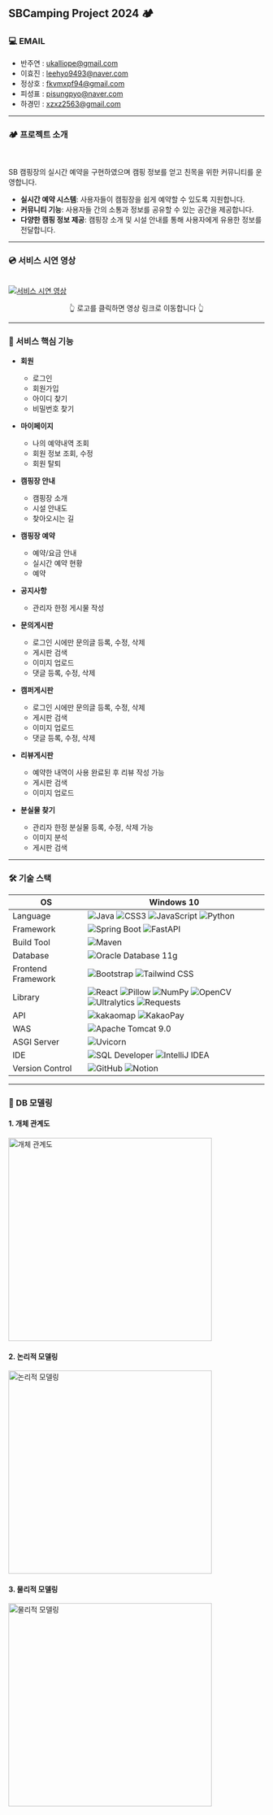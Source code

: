 ## SBCamping Project 2024 🏕

### 💻 EMAIL

- 반주연 : <ukalliope@gmail.com>
- 이효진 : <leehyo9493@naver.com>
- 정상호 : <fkvmxpf94@gmail.com>
- 피성표 : <pisungpyo@naver.com>
- 하경민 : <xzxz2563@gmail.com>

<hr/>

### 🏕 프로젝트 소개

<br>

SB 캠핑장의 실시간 예약을 구현하였으며 캠핑 정보를 얻고 친목을 위한 커뮤니티를 운영합니다.

- **실시간 예약 시스템**: 사용자들이 캠핑장을 쉽게 예약할 수 있도록 지원합니다.
- **커뮤니티 기능**: 사용자들 간의 소통과 정보를 공유할 수 있는 공간을 제공합니다.
- **다양한 캠핑 정보 제공**: 캠핑장 소개 및 시설 안내를 통해 사용자에게 유용한 정보를 전달합니다.

<hr/>


### 💿 서비스 시연 영상

<br>
<a href="https://youtu.be/xVME9QKvWd0" target="_blank">
    <img src="https://github.com/vanjooda/SBC2024/blob/main/sbc_front/src/images/logo/logo2-7.png" alt="서비스 시연 영상">
</a>

<p align="center">👆 로고를 클릭하면 영상 링크로 이동합니다 👆</p>


<hr/>

### 🎯 서비스 핵심 기능


- **회원**
  - 로그인
  - 회원가입
  - 아이디 찾기
  - 비밀번호 찾기

- **마이페이지**
  - 나의 예약내역 조회
  - 회원 정보 조회, 수정
  - 회원 탈퇴

- **캠핑장 안내**
  - 캠핑장 소개
  - 시설 안내도
  - 찾아오시는 길

- **캠핑장 예약**
  - 예약/요금 안내
  - 실시간 예약 현황
  - 예약

- **공지사항**
  - 관리자 한정 게시물 작성

- **문의게시판**
  - 로그인 시에만 문의글 등록, 수정, 삭제
  - 게시판 검색
  - 이미지 업로드
  - 댓글 등록, 수정, 삭제

- **캠퍼게시판**
  - 로그인 시에만 문의글 등록, 수정, 삭제
  - 게시판 검색
  - 이미지 업로드
  - 댓글 등록, 수정, 삭제

- **리뷰게시판**
  - 예약한 내역이 사용 완료된 후 리뷰 작성 가능
  - 게시판 검색
  - 이미지 업로드

- **분실물 찾기**
  - 관리자 한정 분실물 등록, 수정, 삭제 가능
  - 이미지 분석
  - 게시판 검색

<hr />

### 🛠 기술 스택
OS | Windows 10
--- | --- |
Language | ![Java](https://img.shields.io/badge/JAVA-000?style=for-the-badge&logo=java&logoColor=white) ![CSS3](https://img.shields.io/badge/css3-1572B6?style=for-the-badge&logo=css3&logoColor=white) ![JavaScript](https://img.shields.io/badge/javascript-F7DF1E?style=for-the-badge&logo=javascript&logoColor=black) ![Python](https://img.shields.io/badge/Python-3776AB?style=for-the-badge&logo=python&logoColor=white) 
Framework | ![Spring Boot](https://img.shields.io/badge/Spring%20Boot-6DB33F?style=for-the-badge&logo=springboot&logoColor=white) ![FastAPI](https://img.shields.io/badge/FastAPI-005571?style=for-the-badge&logo=fastapi&logoColor=white) 
Build Tool | ![Maven](https://img.shields.io/badge/Apache%20Maven-C71A36?style=for-the-badge&logo=apachemaven&logoColor=white)
Database | ![Oracle Database 11g](https://img.shields.io/badge/Oracle-F80000?style=for-the-badge&logo=oracle&logoColor=white)
Frontend Framework| ![Bootstrap](https://img.shields.io/badge/Bootstrap-563D7C?style=for-the-badge&logo=bootstrap&logoColor=white) ![Tailwind CSS](https://img.shields.io/badge/Tailwind%20CSS-06B6D4?style=for-the-badge&logo=tailwindcss&logoColor=white) 
Library | ![React](https://img.shields.io/badge/React-61DAFB?style=for-the-badge&logo=react&logoColor=black) ![Pillow](https://img.shields.io/badge/Pillow-EE6E9C?style=for-the-badge&logo=pillow&logoColor=white) ![NumPy](https://img.shields.io/badge/NumPy-013243?style=for-the-badge&logo=numpy&logoColor=white) ![OpenCV](https://img.shields.io/badge/OpenCV-5C3EE8?style=for-the-badge&logo=opencv&logoColor=white) ![Ultralytics](https://img.shields.io/badge/Ultralytics-1D6FBA?style=for-the-badge&logo=ultralytics&logoColor=white) ![Requests](https://img.shields.io/badge/Requests-FF4F4F?style=for-the-badge&logo=requests&logoColor=white)
API | ![kakaomap](https://img.shields.io/badge/kakaomap-FFCD00?style=for-the-badge) ![KakaoPay](https://img.shields.io/badge/KakaoPay-FFCC00?style=for-the-badge&logo=kakaopay&logoColor=black) 
WAS |![Apache Tomcat 9.0](https://img.shields.io/badge/Apache%20Tomcat%20-F8DC75?style=for-the-badge&logo=apachetomcat&logoColor=black)
ASGI Server | ![Uvicorn](https://img.shields.io/badge/Uvicorn-7DD3FC?style=for-the-badge&logo=uvicorn&logoColor=black) 
IDE | ![SQL Developer](https://img.shields.io/badge/SQL%20Developer-000?style=for-the-badge&logo=oracle&logoColor=white) ![IntelliJ IDEA](https://img.shields.io/badge/IntelliJ%20IDEA-000?style=for-the-badge&logo=intellijidea&logoColor=white)
Version Control | ![GitHub](https://img.shields.io/badge/GitHub-181717?style=for-the-badge&logo=GitHub&logoColor=white) ![Notion](https://img.shields.io/badge/notion-000000?style=for-the-badge&logo=notion&logoColor=white)

<hr/>

### 📖 DB 모델링


#### 1. 개체 관계도
<img src="https://github.com/vanjooda/SBC2024/blob/main/%EA%B0%9C%EC%B2%B4%EA%B4%80%EA%B3%84%EB%8F%84_%EC%B5%9C%EC%A2%85.png" alt="개체 관계도" width="400">

<br>

#### 2. 논리적 모델링
<img src="https://github.com/vanjooda/SBC2024/blob/main/%EB%85%BC%EB%A6%AC%EC%A0%81%EB%AA%A8%EB%8D%B8_%EC%B5%9C%EC%A2%85.png" alt="논리적 모델링" width="400">

<br>

#### 3. 물리적 모델링
<img src="https://github.com/vanjooda/SBC2024/blob/main/%EB%AC%BC%EB%A6%AC%EC%A0%81%EB%AA%A8%EB%8D%B8_%EC%B5%9C%EC%A2%85.png" alt="물리적 모델링" width="400">

<br>
